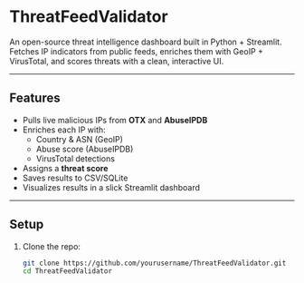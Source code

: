 # ThreatFeedValidator

An open-source threat intelligence dashboard built in Python + Streamlit. Fetches IP indicators from public feeds, enriches them with GeoIP + VirusTotal, and scores threats with a clean, interactive UI.

---

## Features

- Pulls live malicious IPs from **OTX** and **AbuseIPDB**
- Enriches each IP with:
  - Country & ASN (GeoIP)
  - Abuse score (AbuseIPDB)
  - VirusTotal detections
- Assigns a **threat score**
- Saves results to CSV/SQLite
- Visualizes results in a slick Streamlit dashboard

---

## Setup

1. Clone the repo:
   ```bash
   git clone https://github.com/yourusername/ThreatFeedValidator.git
   cd ThreatFeedValidator
